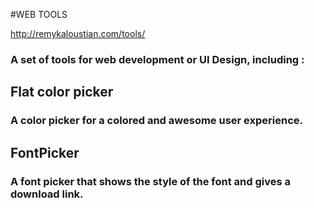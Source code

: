 #WEB TOOLS

http://remykaloustian.com/tools/

### A set of tools for web development or UI Design, including :

## Flat color picker

### A color picker for a colored and awesome user experience.

## FontPicker

### A font picker that shows the style of the font and gives a download link.


